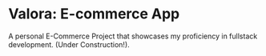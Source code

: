 # Valora: E-commerce App

A personal E-Commerce Project that showcases my proficiency in fullstack development. (Under Construction!). 
